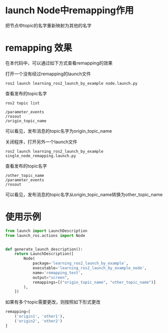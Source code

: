 # launch Node中remapping作用



把节点中topic的名字重新映射为其他的名字

# remapping 效果

在本代码中，可以通过如下方式查看remapping的效果

打开一个没有经过remapping的launch文件

```
ros2 launch learning_ros2_launch_by_example node.launch.py
```

查看发布的topic名字

```shell
ros2 topic list

/parameter_events
/rosout
/origin_topic_name
```

可以看见，发布消息的topic名字为origin_topic_name



关闭程序，打开另外一个launch文件

```
ros2 launch learning_ros2_launch_by_example single_node_remapping.launch.py
```

查看发布的topic名字

```shell
/other_topic_name
/parameter_events
/rosout
```

可以看见，发布消息的topic名字从origin_topic_name转换为other_topic_name

# 使用示例

```python
from launch import LaunchDescription
from launch_ros.actions import Node


def generate_launch_description():
    return LaunchDescription([
        Node(
            package='learning_ros2_launch_by_example',
            executable='learning_ros2_launch_by_example_node',
            name='remapping_test',
            output="screen",
            remappings=[("origin_topic_name", "other_topic_name")]
        ),
    ])
```

如果有多个topic需要更改，则按照如下形式更改

```python
remapping=[
	('origin1', 'other1'),
	('origin2', 'other2')
]
```



